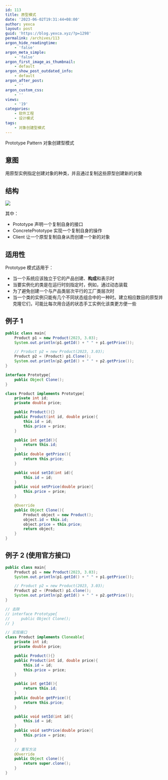```yaml
---
id: 113
title: 原型模式
date: '2023-06-02T19:31:44+08:00'
author: yexca
layout: post
guid: 'https://blog.yexca.xyz/?p=1298'
permalink: /archives/113
argon_hide_readingtime:
    - 'false'
argon_meta_simple:
    - 'false'
argon_first_image_as_thumbnail:
    - default
argon_show_post_outdated_info:
    - default
argon_after_post:
    - ''
argon_custom_css:
    - ''
views:
    - '19'
categories:
    - 软件工程
    - 设计模式
tags:
    - 对象创建型模式
---
```


Prototype Pattern 对象创建型模式

## 意图

用原型实例指定创建对象的种类，并且通过复制这些原型创建新的对象

## 结构

![](https://cdn.statically.io/gh/yexca/image_hosting@master/2023/03-设计模式/原型模式.550t72mfloo0.webp)

其中：

* Prototype 声明一个复制自身的接口
* ConcretePrototype 实现一个复制自身的操作
* Client 让一个原型复制自身从而创建一个新的对象

## 适用性

Prototype 模式适用于：

* 当一个系统应该独立于它的产品创建、**构成**和表示时
* 当要实例化的类是在运行时刻指定时，例如，通过动态装载
* 为了避免创建一个与产品类层次平行的工厂类层次时
* 当一个类的实例只能有几个不同状态组合中的一种时。建立相应数目的原型并克隆它们，可能比每次用合适的状态手工实例化该类更方便一些

## 例子 1

```java
public class main{
    Product p1 = new Product(2023, 3.03);
    System.out.println(p1.getId() + " " + p1.getPrice());

    // Product p2 = new Product(2023, 3.03);
    Product p2 = (Product) p1.Clone();
    System.out.println(p2.getId() + " " + p2.getPrice());
}

interface Prototype{
    public Object Clone();
}

class Product implements Prototype{
    private int id;
    private double price;

    public Product(){}
    public Product(int id, double price){
        this.id = id;
        this.price = price;
    }

    public int getId(){
        return this.id;
    }
    public double getPrice(){
        return this.price;
    }

    public void setId(int id){
        this.id = id;
    }
    public void setPrice(double price){
        this.price = price;
    }

    @Override
    public Object Clone(){
        Product object = new Product();
        object.id = this.id;
        object.price = this.price;
        return object;
    }
}
```

## 例子 2 (使用官方接口)

```java
public class main{
    Product p1 = new Product(2023, 3.03);
    System.out.println(p1.getId() + " " + p1.getPrice());

    // Product p2 = new Product(2023, 3.03);
    Product p2 = (Product) p1.clone();
    System.out.println(p2.getId() + " " + p2.getPrice());
}

// 去除
// interface Prototype{
//     public Object Clone();
// }

// 实现接口
class Product implements Cloneable{
    private int id;
    private double price;

    public Product(){}
    public Product(int id, double price){
        this.id = id;
        this.price = price;
    }

    public int getId(){
        return this.id;
    }
    public double getPrice(){
        return this.price;
    }

    public void setId(int id){
        this.id = id;
    }
    public void setPrice(double price){
        this.price = price;
    }
    
	// 重写方法
    @Override
    public Object clone(){
        return super.clone();
    }
}
```



